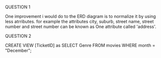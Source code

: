 QUESTION 1

One improvement i would do to the ERD diagram is to normalize it by using less atrributes.
for example the attributes city, suburb, street name, street number and street number can be
known as One attribute called 'address'.

QUESTION 2

CREATE VIEW [TicketID] as SELECT Genre
FROM movies WHERE month = "December";
